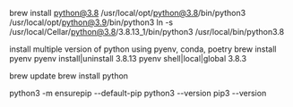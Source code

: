 brew install python@3.8
/usr/local/opt/python@3.8/bin/python3
/usr/local/opt/python@3.9/bin/python3
ln -s /usr/local/Cellar/python@3.8/3.8.13_1/bin/python3 /usr/local/bin/python3.8

install multiple version of python using pyenv, conda, poetry
brew install pyenv
pyenv install|uninstall 3.8.13
pyenv shell|local|global 3.8.3

brew update
brew install python

python3 -m ensurepip --default-pip
python3 --version
pip3 --version